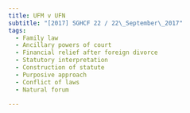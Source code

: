 ```yaml
---
title: UFM v UFN 
subtitle: "[2017] SGHCF 22 / 22\_September\_2017"
tags:
  - Family law
  - Ancillary powers of court
  - Financial relief after foreign divorce
  - Statutory interpretation
  - Construction of statute
  - Purposive approach
  - Conflict of laws
  - Natural forum

---
```


